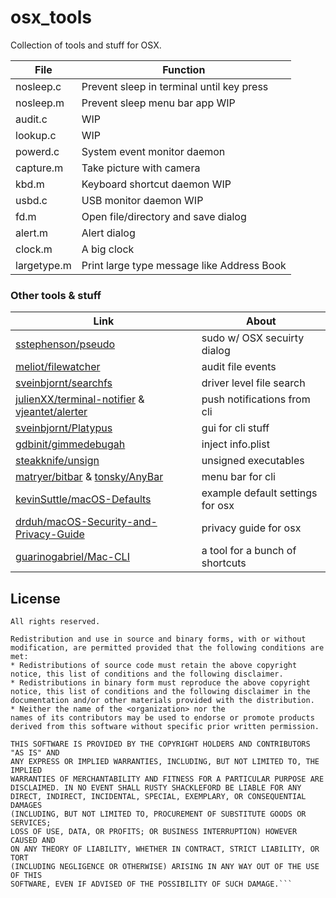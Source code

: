 # osx_tools

Collection of tools and stuff for OSX.

File | Function
--- | ---
nosleep.c | Prevent sleep in terminal until key press
nosleep.m | Prevent sleep menu bar app WIP
audit.c | WIP
lookup.c | WIP
powerd.c | System event monitor daemon
capture.m | Take picture with camera
kbd.m | Keyboard shortcut daemon WIP
usbd.c | USB monitor daemon WIP
fd.m | Open file/directory and save dialog
alert.m | Alert dialog
clock.m | A big clock
largetype.m | Print large type message like Address Book

### Other tools & stuff

Link | About
--- | ---
[sstephenson/pseudo](https://github.com/sstephenson/pseudo) | sudo w/ OSX secuirty dialog
[meliot/filewatcher](https://github.com/meliot/filewatcher) | audit file events
[sveinbjornt/searchfs](https://github.com/sveinbjornt/searchfs) | driver level file search
[julienXX/terminal-notifier](https://github.com/julienXX/terminal-notifier) & [vjeantet/alerter](https://github.com/vjeantet/alerter) | push notifications from cli
[sveinbjornt/Platypus](https://github.com/sveinbjornt/Platypus) | gui for cli stuff
[gdbinit/gimmedebugah](https://github.com/gdbinit/gimmedebugah) | inject info.plist
[steakknife/unsign](https://github.com/steakknife/unsign) | unsigned executables
[matryer/bitbar](https://github.com/matryer/bitbar) & [tonsky/AnyBar](https://github.com/tonsky/AnyBar) | menu bar for cli
[kevinSuttle/macOS-Defaults](https://github.com/kevinSuttle/macOS-Defaults) | example default settings for osx
[drduh/macOS-Security-and-Privacy-Guide](https://github.com/drduh/macOS-Security-and-Privacy-Guide) | privacy guide for osx
[guarinogabriel/Mac-CLI](https://github.com/guarinogabriel/Mac-CLI) | a tool for a bunch of shortcuts


## License

```Copyright (c) 2013, George Watson
All rights reserved.

Redistribution and use in source and binary forms, with or without
modification, are permitted provided that the following conditions are met:
* Redistributions of source code must retain the above copyright
notice, this list of conditions and the following disclaimer.
* Redistributions in binary form must reproduce the above copyright
notice, this list of conditions and the following disclaimer in the
documentation and/or other materials provided with the distribution.
* Neither the name of the <organization> nor the
names of its contributors may be used to endorse or promote products
derived from this software without specific prior written permission.

THIS SOFTWARE IS PROVIDED BY THE COPYRIGHT HOLDERS AND CONTRIBUTORS "AS IS" AND
ANY EXPRESS OR IMPLIED WARRANTIES, INCLUDING, BUT NOT LIMITED TO, THE IMPLIED
WARRANTIES OF MERCHANTABILITY AND FITNESS FOR A PARTICULAR PURPOSE ARE
DISCLAIMED. IN NO EVENT SHALL RUSTY SHACKLEFORD BE LIABLE FOR ANY
DIRECT, INDIRECT, INCIDENTAL, SPECIAL, EXEMPLARY, OR CONSEQUENTIAL DAMAGES
(INCLUDING, BUT NOT LIMITED TO, PROCUREMENT OF SUBSTITUTE GOODS OR SERVICES;
LOSS OF USE, DATA, OR PROFITS; OR BUSINESS INTERRUPTION) HOWEVER CAUSED AND
ON ANY THEORY OF LIABILITY, WHETHER IN CONTRACT, STRICT LIABILITY, OR TORT
(INCLUDING NEGLIGENCE OR OTHERWISE) ARISING IN ANY WAY OUT OF THE USE OF THIS
SOFTWARE, EVEN IF ADVISED OF THE POSSIBILITY OF SUCH DAMAGE.```
